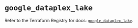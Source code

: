 # `google_dataplex_lake`

Refer to the Terraform Registry for docs: [`google_dataplex_lake`](https://registry.terraform.io/providers/hashicorp/google/5.12.0/docs/resources/dataplex_lake).
